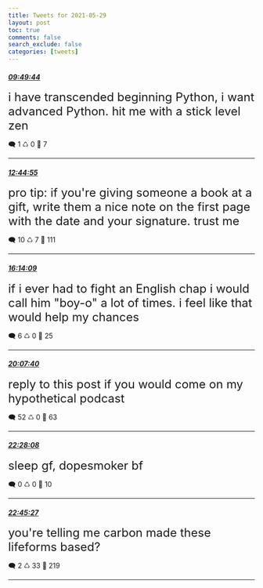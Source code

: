 ```yaml
---
title: Tweets for 2021-05-29
layout: post
toc: true
comments: false
search_exclude: false
categories: [tweets]
---
```



#### <a href = "https://twitter.com/deepfates/status/1398667886172852233">*09:49:44*</a>

<font size="5">i have transcended beginning Python, i want advanced Python. hit me with a stick level zen</font>



🗨️ 1 ♺ 0 🤍  7   

---
    
#### <a href = "https://twitter.com/deepfates/status/1398711971969593351">*12:44:55*</a>

<font size="5">pro tip: if you're giving someone a book at a gift, write them a nice note on the first page with the date and your signature. trust me</font>



🗨️ 10 ♺ 7 🤍  111   

---
    
#### <a href = "https://twitter.com/deepfates/status/1398764627115139073">*16:14:09*</a>

<font size="5">if i ever had to fight an English chap i would call him "boy-o" a lot of times. i feel like that would help my chances</font>



🗨️ 6 ♺ 0 🤍  25   

---
    
#### <a href = "https://twitter.com/deepfates/status/1398823394250948614">*20:07:40*</a>

<font size="5">reply to this post if you would come on my hypothetical podcast</font>



🗨️ 52 ♺ 0 🤍  63   

---
    
#### <a href = "https://twitter.com/deepfates/status/1398858741672333317">*22:28:08*</a>

<font size="5">sleep gf, dopesmoker bf</font>



🗨️ 0 ♺ 0 🤍  10   

---
    
#### <a href = "https://twitter.com/deepfates/status/1398863101735354373">*22:45:27*</a>

<font size="5">you're telling me carbon made these lifeforms based?</font>



🗨️ 2 ♺ 33 🤍  219   

---
    
            

